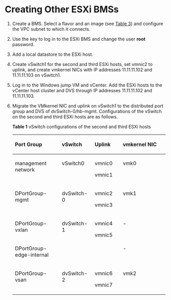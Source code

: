 # Creating Other ESXi BMSs<a name="EN-US_TOPIC_0159392259"></a>

1.  Create a BMS. Select a flavor and an image \(see  [Table 3](environment-preparations.md#table5655194511448)\) and configure the VPC subnet to which it connects.
2.  Use the key to log in to the ESXi BMS and change the user  **root**  password.
3.  Add a local datastore to the ESXi host.
4.  Create vSwitch1 for the second and third ESXi hosts, set vmnic2 to uplink, and create vmkernel NICs with IP addresses 11.11.11.102 and 11.11.11.103 on vSwitch1.
5.  Log in to the Windows jump VM and vCenter. Add the ESXi hosts to the vCenter host cluster and DVS through IP addresses 11.11.11.102 and 11.11.11.103.
6.  Migrate the VMkernel NIC and uplink on vSwitch1 to the distributed port group and DVS of dvSwitch-0/hb-mgmt. Configurations of the vSwitch on the second and third ESXi hosts are as follows.

    **Table  1**  vSwitch configurations of the second and third ESXi hosts

    <a name="table87051655144515"></a>
    <table><thead align="left"><tr id="row48173795"><th class="cellrowborder" valign="top" width="30.61%" id="mcps1.2.5.1.1"><p id="p9763311"><a name="p9763311"></a><a name="p9763311"></a>Port Group</p>
    </th>
    <th class="cellrowborder" valign="top" width="21.43%" id="mcps1.2.5.1.2"><p id="p3914136"><a name="p3914136"></a><a name="p3914136"></a>vSwitch</p>
    </th>
    <th class="cellrowborder" valign="top" width="18.37%" id="mcps1.2.5.1.3"><p id="p34833164"><a name="p34833164"></a><a name="p34833164"></a>Uplink</p>
    </th>
    <th class="cellrowborder" valign="top" width="29.59%" id="mcps1.2.5.1.4"><p id="p26226671"><a name="p26226671"></a><a name="p26226671"></a>vmkernel NIC</p>
    </th>
    </tr>
    </thead>
    <tbody><tr id="row6065350"><td class="cellrowborder" valign="top" width="30.61%" headers="mcps1.2.5.1.1 "><p id="p21531379"><a name="p21531379"></a><a name="p21531379"></a>management network</p>
    </td>
    <td class="cellrowborder" valign="top" width="21.43%" headers="mcps1.2.5.1.2 "><p id="p66320128"><a name="p66320128"></a><a name="p66320128"></a>vSwitch0</p>
    </td>
    <td class="cellrowborder" valign="top" width="18.37%" headers="mcps1.2.5.1.3 "><p id="p3221269"><a name="p3221269"></a><a name="p3221269"></a>vmnic0</p>
    <p id="p28991427"><a name="p28991427"></a><a name="p28991427"></a>vmnic1</p>
    </td>
    <td class="cellrowborder" valign="top" width="29.59%" headers="mcps1.2.5.1.4 "><p id="p66604216"><a name="p66604216"></a><a name="p66604216"></a>vmk0</p>
    </td>
    </tr>
    <tr id="row62567033"><td class="cellrowborder" valign="top" width="30.61%" headers="mcps1.2.5.1.1 "><p id="p34764952"><a name="p34764952"></a><a name="p34764952"></a>DPortGroup-mgmt</p>
    </td>
    <td class="cellrowborder" valign="top" width="21.43%" headers="mcps1.2.5.1.2 "><p id="p64497760"><a name="p64497760"></a><a name="p64497760"></a>dvSwitch-0</p>
    </td>
    <td class="cellrowborder" valign="top" width="18.37%" headers="mcps1.2.5.1.3 "><p id="p56936056"><a name="p56936056"></a><a name="p56936056"></a>vmnic2</p>
    <p id="p42662457"><a name="p42662457"></a><a name="p42662457"></a>vmnic3</p>
    </td>
    <td class="cellrowborder" valign="top" width="29.59%" headers="mcps1.2.5.1.4 "><p id="p33107021"><a name="p33107021"></a><a name="p33107021"></a>vmk1</p>
    </td>
    </tr>
    <tr id="row29527737"><td class="cellrowborder" valign="top" width="30.61%" headers="mcps1.2.5.1.1 "><p id="p42936498"><a name="p42936498"></a><a name="p42936498"></a>DPortGroup-vxlan</p>
    </td>
    <td class="cellrowborder" rowspan="2" valign="top" width="21.43%" headers="mcps1.2.5.1.2 "><p id="p55304348"><a name="p55304348"></a><a name="p55304348"></a>dvSwitch-1</p>
    </td>
    <td class="cellrowborder" rowspan="2" valign="top" width="18.37%" headers="mcps1.2.5.1.3 "><p id="p50467231"><a name="p50467231"></a><a name="p50467231"></a>vmnic4</p>
    <p id="p51551897"><a name="p51551897"></a><a name="p51551897"></a>vmnic5</p>
    </td>
    <td class="cellrowborder" valign="top" width="29.59%" headers="mcps1.2.5.1.4 "><p id="p14954099"><a name="p14954099"></a><a name="p14954099"></a>-</p>
    </td>
    </tr>
    <tr id="row369165"><td class="cellrowborder" valign="top" headers="mcps1.2.5.1.1 "><p id="p29902409"><a name="p29902409"></a><a name="p29902409"></a>DPortGroup-edge-internal</p>
    </td>
    <td class="cellrowborder" valign="top" headers="mcps1.2.5.1.2 "><p id="p6176061"><a name="p6176061"></a><a name="p6176061"></a>-</p>
    </td>
    </tr>
    <tr id="row55584556"><td class="cellrowborder" valign="top" width="30.61%" headers="mcps1.2.5.1.1 "><p id="p6055208"><a name="p6055208"></a><a name="p6055208"></a>DPortGroup-vsan</p>
    </td>
    <td class="cellrowborder" valign="top" width="21.43%" headers="mcps1.2.5.1.2 "><p id="p20709873"><a name="p20709873"></a><a name="p20709873"></a>dvSwitch-2</p>
    </td>
    <td class="cellrowborder" valign="top" width="18.37%" headers="mcps1.2.5.1.3 "><p id="p66887022"><a name="p66887022"></a><a name="p66887022"></a>vmnic6</p>
    <p id="p65112292"><a name="p65112292"></a><a name="p65112292"></a>vmnic7</p>
    </td>
    <td class="cellrowborder" valign="top" width="29.59%" headers="mcps1.2.5.1.4 "><p id="p39604299"><a name="p39604299"></a><a name="p39604299"></a>vmk2</p>
    </td>
    </tr>
    </tbody>
    </table>


